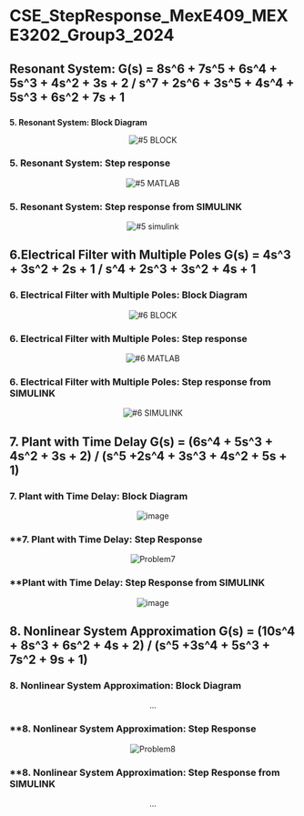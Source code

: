 # CSE_StepResponse_MexE409_MEXE3202_Group3_2024

## Resonant System: G(s) = 8s^6 + 7s^5 + 6s^4 + 5s^3 + 4s^2 + 3s + 2 / s^7 + 2s^6 + 3s^5 + 4s^4 + 5s^3 + 6s^2 + 7s + 1 
### 

**5. Resonant System: Block Diagram**

<div align="center">
  
![#5 BLOCK](https://github.com/KanFudz/CSE_StepResponse_MexE409_MEXE3202_Group3_2024/assets/157782959/6be4c2b6-9893-4948-b911-5bcfbb1b96be)

</div>

### **5. Resonant System: Step response**
<div align="center">
  
![#5 MATLAB](https://github.com/KanFudz/CSE_StepResponse_MexE409_MEXE3202_Group3_2024/assets/157782959/036efedf-d3d6-4a9d-860c-927308125fb0)

</div>

### **5. Resonant System: Step response from SIMULINK**
<div align="center">
  
![#5 simulink](https://github.com/KanFudz/CSE_StepResponse_MexE409_MEXE3202_Group3_2024/assets/157782959/c9762dfa-c1ee-4c4e-84de-307606850c67)

</div>

## 6.Electrical Filter with Multiple Poles G(s) = 4s^3 + 3s^2 + 2s + 1 / s^4 + 2s^3 + 3s^2 + 4s + 1

### **6. Electrical Filter with Multiple Poles: Block Diagram**
<div align="center">
  
![#6 BLOCK](https://github.com/KanFudz/CSE_StepResponse_MexE409_MEXE3202_Group3_2024/assets/157782959/737a8e28-ec6a-455c-825e-712a10b62b95)

</div>

### **6. Electrical Filter with Multiple Poles: Step response**
<div align="center">
  
![#6 MATLAB](https://github.com/KanFudz/CSE_StepResponse_MexE409_MEXE3202_Group3_2024/assets/157782959/b1fe6a48-3cfa-4654-ac43-d1cf4f8f07d1)

</div>

### **6. Electrical Filter with Multiple Poles: Step response from SIMULINK**
<div align="center">
  
![#6 SIMULINK](https://github.com/KanFudz/CSE_StepResponse_MexE409_MEXE3202_Group3_2024/assets/157782959/4750f88d-9488-451d-a526-f8bd13a8fc74)

</div>

## 7. Plant with Time Delay G(s) = (6s^4 + 5s^3 + 4s^2 + 3s + 2) / (s^5 +2s^4 + 3s^3 + 4s^2 + 5s + 1)

### **7. Plant with Time Delay: Block Diagram**
<div align="center">
  
![image](https://github.com/KanFudz/CSE_StepResponse_MexE409_MEXE3202_Group3_2024/assets/157684612/17432ded-328c-4c42-bc50-3198f4648530)

</div>

### **7. Plant with Time Delay: Step Response
<div align="center">

![Problem7](https://github.com/KanFudz/CSE_StepResponse_MexE409_MEXE3202_Group3_2024/assets/157684612/ff428d46-cf69-400a-9346-7a8593009446)

</div>

### **Plant with Time Delay: Step Response from SIMULINK
<div align="center">

![image](https://github.com/KanFudz/CSE_StepResponse_MexE409_MEXE3202_Group3_2024/assets/157684612/a39544e1-12d0-4229-8510-51bad2642471)

</div>



## 8. Nonlinear System Approximation G(s) = (10s^4 + 8s^3 + 6s^2 + 4s + 2) / (s^5 +3s^4 + 5s^3 + 7s^2 + 9s + 1)

### **8. Nonlinear System Approximation: Block Diagram**
<div align="center">
  
...

</div>

### **8. Nonlinear System Approximation: Step Response
<div align="center">

![Problem8](https://github.com/KanFudz/CSE_StepResponse_MexE409_MEXE3202_Group3_2024/assets/157684612/ee5c35fe-5271-40a7-8fd7-c32ad886dd5f)

</div>

### **8. Nonlinear System Approximation: Step Response from SIMULINK
<div align="center">

...

</div>







